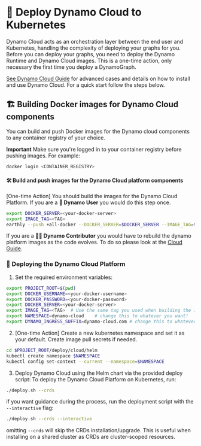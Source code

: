 <!--
SPDX-FileCopyrightText: Copyright (c) 2025 NVIDIA CORPORATION & AFFILIATES. All rights reserved.
SPDX-License-Identifier: Apache-2.0

Licensed under the Apache License, Version 2.0 (the "License");
you may not use this file except in compliance with the License.
You may obtain a copy of the License at

http://www.apache.org/licenses/LICENSE-2.0

Unless required by applicable law or agreed to in writing, software
distributed under the License is distributed on an "AS IS" BASIS,
WITHOUT WARRANTIES OR CONDITIONS OF ANY KIND, either express or implied.
See the License for the specific language governing permissions and
limitations under the License.
-->

# 🚀 Deploy Dynamo Cloud to Kubernetes

Dynamo Cloud acts as an orchestration layer between the end user and Kubernetes, handling the complexity of deploying your graphs for you.
Before you can deploy your graphs, you need to deploy the Dynamo Runtime and Dynamo Cloud images. This is a one-time action, only necessary the first time you deploy a DynamoGraph.

[See Dynamo Cloud Guide](../../../docs/guides/dynamo_deploy/dynamo_cloud.md) for advanced cases and details on how to install and use Dynamo Cloud. For a quick start follow the steps below.


## 🏗️ Building Docker images for Dynamo Cloud components

You can build and push Docker images for the Dynamo cloud components to any container registry of your choice.

**Important** Make sure you're logged in to your container registry before pushing images. For example:

```bash
docker login <CONTAINER_REGISTRY>
```

#### 🛠️ Build and push images for the Dynamo Cloud platform components

[One-time Action]
You should build the images for the Dynamo Cloud Platform.
If you are a **👤 Dynamo User** you would do this step once.

```bash
export DOCKER_SERVER=<your-docker-server>
export IMAGE_TAG=<TAG>
earthly --push +all-docker --DOCKER_SERVER=$DOCKER_SERVER --IMAGE_TAG=$IMAGE_TAG
```

If you are a **🧑‍💻 Dynamo Contributor** you would have to rebuild the dynamo platform images as the code evolves. To do so please look at the [Cloud Guide](../../../docs/guides/dynamo_deploy/dynamo_cloud.md).


### 🚀 Deploying the Dynamo Cloud Platform

1. Set the required environment variables:
```bash
export PROJECT_ROOT=$(pwd)
export DOCKER_USERNAME=<your-docker-username>
export DOCKER_PASSWORD=<your-docker-password>
export DOCKER_SERVER=<your-docker-server>
export IMAGE_TAG=<TAG>  # Use the same tag you used when building the images
export NAMESPACE=dynamo-cloud    # change this to whatever you want!
export DYNAMO_INGRESS_SUFFIX=dynamo-cloud.com # change this to whatever you want!
```

2. [One-time Action] Create a new kubernetes namespace and set it as your default. Create image pull secrets if needed.

```bash
cd $PROJECT_ROOT/deploy/cloud/helm
kubectl create namespace $NAMESPACE
kubectl config set-context --current --namespace=$NAMESPACE
```

3. Deploy Dynamo Cloud using the Helm chart via the provided deploy script:
To deploy the Dynamo Cloud Platform on Kubernetes, run:

```bash
./deploy.sh --crds
```

if you want guidance during the process, run the deployment script with the `--interactive` flag:

```bash
./deploy.sh --crds --interactive
```

omitting `--crds` will skip the CRDs installation/upgrade. This is useful when installing on a shared cluster as CRDs are cluster-scoped resources.




